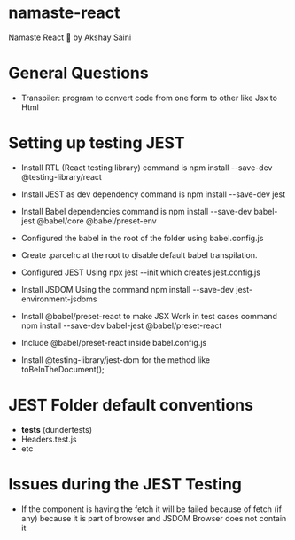 # namaste-react
Namaste React 🚀 by Akshay Saini
# General Questions
- Transpiler: program to convert code from one form to other like Jsx to Html
# Setting up testing JEST
- Install RTL (React testing library) command is npm install --save-dev @testing-library/react

- Install JEST as dev dependency command is npm install --save-dev jest
- Install Babel dependencies command is npm install --save-dev babel-jest @babel/core @babel/preset-env
- Configured the babel in the root of the folder using babel.config.js
- Create .parcelrc at the root to disable default babel transpilation.
- Configured JEST Using npx jest --init which creates jest.config.js
- Install JSDOM Using the command npm install --save-dev jest-environment-jsdoms
- Install @babel/preset-react to make JSX Work in test cases command npm install --save-dev babel-jest @babel/preset-react
- Include @babel/preset-react inside babel.config.js
- Install @testing-library/jest-dom for the method like toBeInTheDocument();
# JEST Folder default conventions

-  __tests__ (dundertests)
-  Headers.test.js 
- etc
# Issues during the JEST Testing
- If the component is having the fetch it will be failed because of fetch (if any) because it is part of browser and JSDOM Browser does not contain it

